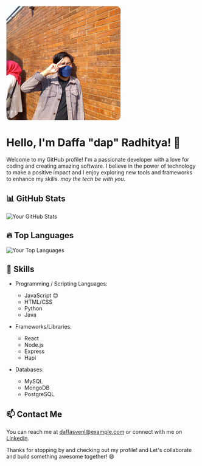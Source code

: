 <img src="20220730_145800.jpg"  width="300" style="border-radius:10px;">

# Hello, I'm Daffa "dap" Radhitya! 👋

Welcome to my GitHub profile! I'm a passionate developer with a love for coding and creating amazing software. I believe in the power of technology to make a positive impact and I enjoy exploring new tools and frameworks to enhance my skills.
<em>may the tech be with you</em>.

## 📊 GitHub Stats

![Your GitHub Stats](https://github-readme-stats.vercel.app/api?username=Dapoodap&show_icons=true&theme=radical)

## 🔥 Top Languages

![Your Top Languages](https://github-readme-stats.vercel.app/api/top-langs/?username=Dapoodap&layout=compact&theme=radical)

## 🚀 Skills

- Programming / Scripting Languages: 
  - JavaScript :heart_eyes:
  - HTML/CSS
  - Python
  - Java

- Frameworks/Libraries: 
  - React
  - Node.js
  - Express
  - Hapi

- Databases: 
  - MySQL
  - MongoDB
  - PostgreSQL

## 📫 Contact Me

You can reach me at [daffasvenl@example.com](mailto:daffasven@example.com) or connect with me on [LinkedIn]([https://www.linkedin.com/in/your-profile](https://www.linkedin.com/in/daffapwp/)).

Thanks for stopping by and checking out my profile! and Let's collaborate and build something awesome together! 😄

